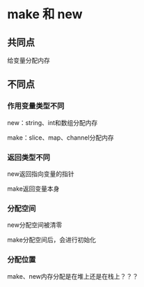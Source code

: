 # make 和 new

## 共同点

给变量分配内存



## 不同点

### 作用变量类型不同

new：string、int和数组分配内存

make：slice、map、channel分配内存

### 返回类型不同

new返回指向变量的指针

make返回变量本身

### 分配空间

new分配空间被清零

make分配空间后，会进行初始化

### 分配位置

make、new内存分配是在堆上还是在栈上？？？

